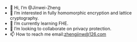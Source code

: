 - 👋 Hi, I’m @Jinwei-Zheng
- 👀 I’m interested in fully homomorphic encryption and lattice cryptography.
- 🌱 I’m currently learning FHE.
- 💞️ I’m looking to collaborate on privacy protection.
- 📫 How to reach me email:zhengjinw@126.com

<!---
Jinwei-Zheng/Jinwei-Zheng is a ✨ special ✨ repository because its `README.md` (this file) appears on your GitHub profile.
You can click the Preview link to take a look at your changes.
--->
